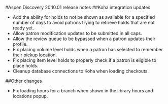 #Aspen Discovery 20.10.01 release notes
##Koha integration updates
- Add the ability for holds to not be shown as available for a specified number of days to avoid patrons trying to retrieve holds that are not ready yet.  
- Allow patron modification updates to be submitted in all caps.
- Allow the review queue to be bypassed when a patron updates their profile.
- Fix placing volume level holds when a patron has selected to remember their pickup location.
- Fix placing item level holds to properly check if a patron is eligible to place holds.
- Cleanup database connections to Koha when loading checkouts.

##Other changes
- Fix loading hours for a branch when shown in the library hours and locations popup. 